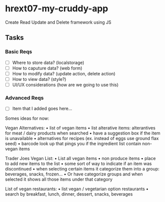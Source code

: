 # hrext07-my-cruddy-app
Create Read Update and Delete framework using JS


## Tasks

### Basic Reqs
- [ ] Where to store data? (localstorage)
- [ ] How to caputure data? (web form)
- [ ] How to modify data? (update action, delete action)
- [ ] How to view data? (style?)
- [ ] UI/UX considerations (how are we going to use this)

### Advanced Reqs
- [ ] Item that I added goes here...

Somes ideas for now:

Vegan Alternatives:
  • list of vegan items 
  • list alterative items: alterantives for meat / dairy products when searched 
  • have a suggestion box if the item is unavailable 
  • alternatives for recipes (ex. instead of eggs use ground flax seed)
  •  barcode look up that pings you if the ingredient list contain non-vegan items

Trader Joes Vegan List:
  • List all vegan items 
  • non produce items
  • place to add new items to the list 
  • some sort of way to indicate if an item was discontinued 
  • when selecting certain items it categorize them into a group: beverages, snacks, frozen…
  • Or have categorize groups and when selected it shows all those items under that category 
     
List of vegan restaurants:
  • list vegan / vegetarian option restaurants 
  • search by breakfast, lunch, dinner, dessert, snacks, beverages 

